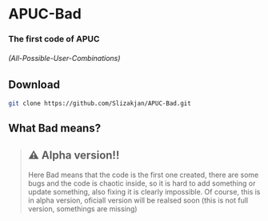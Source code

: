 # APUC-Bad
### The first code of APUC
###### (All-Possible-User-Combinations)

## Download

```bash
git clone https://github.com/Slizakjan/APUC-Bad.git
```

## What Bad means?

> ## ⚠️ Alpha version!!<br>
>  Here Bad means that the code is the first one created, there are some bugs and the code is chaotic inside, so it is hard to add something or update something, also fixing it is clearly impossible. Of course, this is in alpha version, oficiall version will be realsed soon (this is not full version, somethings are missing)
